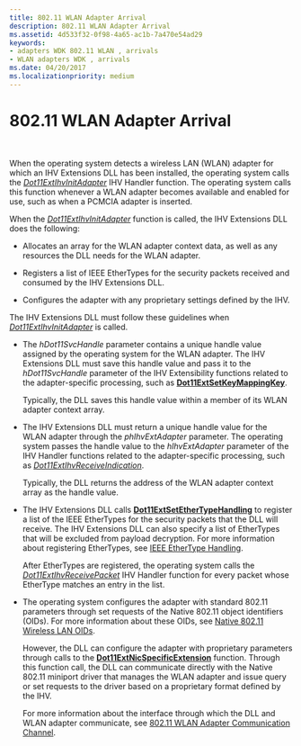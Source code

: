 ```yaml
---
title: 802.11 WLAN Adapter Arrival
description: 802.11 WLAN Adapter Arrival
ms.assetid: 4d533f32-0f98-4a65-ac1b-7a470e54ad29
keywords:
- adapters WDK 802.11 WLAN , arrivals
- WLAN adapters WDK , arrivals
ms.date: 04/20/2017
ms.localizationpriority: medium
---
```


# 802.11 WLAN Adapter Arrival




 

When the operating system detects a wireless LAN (WLAN) adapter for which an IHV Extensions DLL has been installed, the operating system calls the [*Dot11ExtIhvInitAdapter*](https://docs.microsoft.com/windows-hardware/drivers/ddi/wlanihv/nc-wlanihv-dot11extihv_init_adapter) IHV Handler function. The operating system calls this function whenever a WLAN adapter becomes available and enabled for use, such as when a PCMCIA adapter is inserted.

When the [*Dot11ExtIhvInitAdapter*](https://docs.microsoft.com/windows-hardware/drivers/ddi/wlanihv/nc-wlanihv-dot11extihv_init_adapter) function is called, the IHV Extensions DLL does the following:

-   Allocates an array for the WLAN adapter context data, as well as any resources the DLL needs for the WLAN adapter.

-   Registers a list of IEEE EtherTypes for the security packets received and consumed by the IHV Extensions DLL.

-   Configures the adapter with any proprietary settings defined by the IHV.

The IHV Extensions DLL must follow these guidelines when [*Dot11ExtIhvInitAdapter*](https://docs.microsoft.com/windows-hardware/drivers/ddi/wlanihv/nc-wlanihv-dot11extihv_init_adapter) is called.

-   The *hDot11SvcHandle* parameter contains a unique handle value assigned by the operating system for the WLAN adapter. The IHV Extensions DLL must save this handle value and pass it to the *hDot11SvcHandle* parameter of the IHV Extensibility functions related to the adapter-specific processing, such as [**Dot11ExtSetKeyMappingKey**](https://docs.microsoft.com/windows-hardware/drivers/ddi/wlanihv/nc-wlanihv-dot11ext_set_key_mapping_key).

    Typically, the DLL saves this handle value within a member of its WLAN adapter context array.

-   The IHV Extensions DLL must return a unique handle value for the WLAN adapter through the *phIhvExtAdapter* parameter. The operating system passes the handle value to the *hIhvExtAdapter* parameter of the IHV Handler functions related to the adapter-specific processing, such as [*Dot11ExtIhvReceiveIndication*](https://docs.microsoft.com/windows-hardware/drivers/ddi/wlanihv/nc-wlanihv-dot11extihv_receive_indication).

    Typically, the DLL returns the address of the WLAN adapter context array as the handle value.

-   The IHV Extensions DLL calls [**Dot11ExtSetEtherTypeHandling**](https://docs.microsoft.com/windows-hardware/drivers/ddi/wlanihv/nc-wlanihv-dot11ext_set_ethertype_handling) to register a list of the IEEE EtherTypes for the security packets that the DLL will receive. The IHV Extensions DLL can also specify a list of EtherTypes that will be excluded from payload decryption. For more information about registering EtherTypes, see [IEEE EtherType Handling](ieee-ethertype-handling.md).

    After EtherTypes are registered, the operating system calls the [*Dot11ExtIhvReceivePacket*](https://docs.microsoft.com/windows-hardware/drivers/ddi/wlanihv/nc-wlanihv-dot11extihv_receive_packet) IHV Handler function for every packet whose EtherType matches an entry in the list.

-   The operating system configures the adapter with standard 802.11 parameters through set requests of the Native 802.11 object identifiers (OIDs). For more information about these OIDs, see [Native 802.11 Wireless LAN OIDs](https://docs.microsoft.com/windows-hardware/drivers/network/native-802-11-oids).

    However, the DLL can configure the adapter with proprietary parameters through calls to the [**Dot11ExtNicSpecificExtension**](https://docs.microsoft.com/windows-hardware/drivers/ddi/wlanihv/nc-wlanihv-dot11ext_nic_specific_extension) function. Through this function call, the DLL can communicate directly with the Native 802.11 miniport driver that manages the WLAN adapter and issue query or set requests to the driver based on a proprietary format defined by the IHV.

    For more information about the interface through which the DLL and WLAN adapter communicate, see [802.11 WLAN Adapter Communication Channel](802-11-wlan-adapter-communication-channel.md).

 

 





